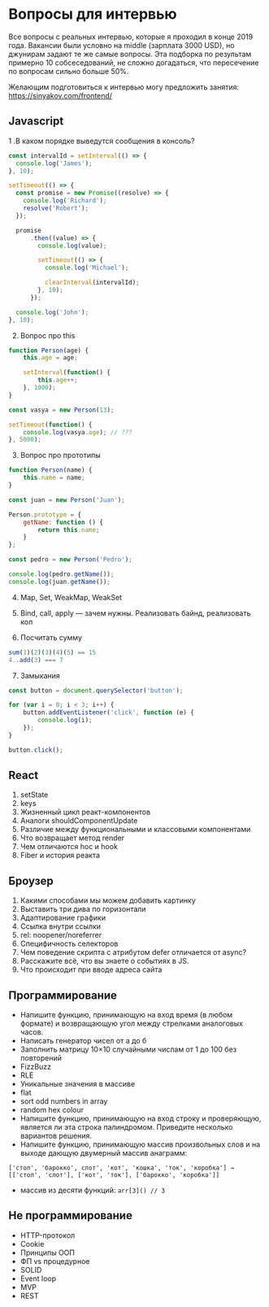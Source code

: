 # Вопросы для интервью

Все вопросы с реальных интервью, которые я проходил в конце 2019 года. Вакансии были условно на middle (зарплата 3000 USD), но джунирам задают те же самые вопросы. Эта подборка по результам примерно 10 собсеседований, не сложно догадаться, что пересечение по вопросам сильно больше 50%.

Желающим подготовиться к интервью могу предложить занятия: https://sinyakov.com/frontend/

## Javascript

1 .В каком порядке выведутся сообщения в консоль?

```js
const intervalId = setInterval(() => {
  console.log('James');
}, 10);

setTimeout(() => {
  const promise = new Promise((resolve) => {
    console.log('Richard');
    resolve('Robert');
  });

  promise
      .then((value) => {
        console.log(value);

        setTimeout(() => {
          console.log('Michael');

          clearInterval(intervalId);
        }, 10);
      });

  console.log('John');
}, 10);
```

2. Вопрос про this

```js
function Person(age) {
    this.age = age;

    setInterval(function() {
        this.age++;
    }, 1000);
}

const vasya = new Person(13);

setTimeout(function() {
    console.log(vasya.age); // ???
}, 5000);

```

3. Вопрос про прототипы
```js
function Person(name) {
    this.name = name;
}

const juan = new Person('Juan');

Person.prototype = {
    getName: function () {
        return this.name;
    }
};

const pedro = new Person('Pedro');

console.log(pedro.getName());
console.log(juan.getName());
```

4. Map, Set, WeakMap, WeakSet

5. Bind, call, apply — зачем нужны. Реализовать байнд, реализовать кол

6. Посчитать сумму
```js
sum(1)(2)(3)(4)(5) == 15
4..add(3) === 7
```

7. Замыкания
```js
const button = document.querySelector('button');

for (var i = 0; i < 3; i++) {
    button.addEventListener('click', function (e) {
        console.log(i);
    });
}

button.click();
```

## React

1. setState
2. keys
3. Жизненный цикл реакт-компонентов
4. Аналоги shouldComponentUpdate
5. Различие между функциональными и классовыми компонентами
6. Что возвращает метод render
7. Чем отличаются hoc и hook
8. Fiber и история реакта

## Броузер

1. Какими способами мы можем добавить картинку
2. Выставить три дива по горизонтали
3. Адаптирование графики
4. Ссылка внутри ссылки
5. rel: noopener/noreferrer
6. Специфичность селекторов
7. Чем поведение скрипта с атрибутом defer отличается от async?
8. Расскажите всё, что вы знаете о событиях в JS.
9. Что происходит при вводе адреса сайта

## Программирование

- Напишите функцию, принимающую на вход время (в любом формате) и возвращающую угол между стрелками аналоговых часов.
- Написать генератор чисел от а до б
- Заполнить матрицу 10×10 случайными числам от 1 до 100 без повторений
- FizzBuzz
- RLE
- Уникальные значения в массиве
- flat
- sort odd numbers in array
- random hex colour
- Напишите функцию, принимающую на вход строку и проверяющую, является ли эта строка палиндромом. Приведите несколько вариантов решения.
- Напишите функцию, принимающую массив произвольных слов и на выходе дающую двумерный массив анаграмм:
```
['стол', 'барокко', слот', 'кот', 'кошка', 'ток', 'коробка'] →
[['стол', 'слот'], ['кот', 'ток'], ['барокко', 'коробка']]
```
- массив из десяти функций: `arr[3]() // 3`

## Не программирование

- HTTP-протокол
- Cookie
- Принципы ООП
- ФП vs процедурное
- SOLID
- Event loop
- MVP
- REST
